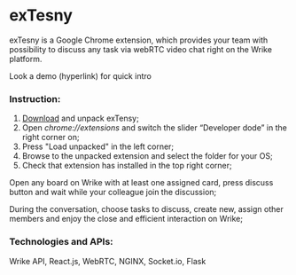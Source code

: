 # exTesny

exTesny is a Google Chrome extension, which provides your team with possibility to discuss any task via webRTC video chat right on the Wrike platform.

Look a demo (hyperlink) for quick intro

### Instruction:

1) [Download](https://tensyteam.ru/extension.zip) and unpack exTensy;
2) Open *chrome://extensions* and switch the slider “Developer dode” in the right corner on;
3) Press "Load unpacked" in the left corner;
4) Browse to the unpacked extension and select the folder for your OS;
5) Check that extension has installed in the top right corner;

Open any board on Wrike with at least one assigned card, press discuss button and wait while your colleague join the discussion;

During the conversation, choose tasks to discuss, create new, assign other members and enjoy the close and efficient interaction on Wrike;


### Technologies and APIs:
Wrike API, React.js, WebRTC, NGINX, Socket.io, Flask
